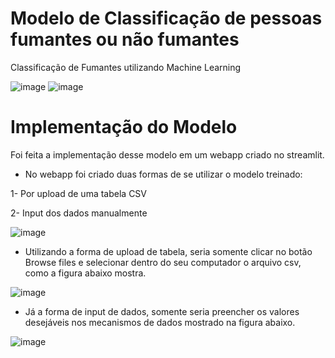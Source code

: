 # Modelo de Classificação de pessoas fumantes ou não fumantes

Classificação de Fumantes utilizando Machine Learning

![image](https://user-images.githubusercontent.com/87080266/155069390-85b08fd4-c72d-4f5e-87ea-0592c94e4875.png)
![image](https://user-images.githubusercontent.com/87080266/155070469-729b4c48-ebc4-404b-976a-f5821e9e78ed.png)


# Implementação do Modelo

Foi feita a implementação desse modelo em um webapp criado no streamlit.

- No webapp foi criado duas formas de se utilizar o modelo treinado:

1- Por upload de uma tabela CSV

2- Input dos dados manualmente

![image](https://user-images.githubusercontent.com/87080266/155069708-670647b2-159a-4cf2-a590-3fcfe1d3ba34.png)



- Utilizando a forma de upload de tabela, seria somente clicar no botão Browse files e selecionar dentro do seu computador o arquivo csv, como a figura abaixo mostra.

![image](https://user-images.githubusercontent.com/87080266/155068325-a4d92542-c9d2-4f48-8b07-169f61b63626.png)



- Já a forma de input de dados, somente seria preencher os valores desejáveis nos mecanismos de dados mostrado na figura abaixo.

![image](https://user-images.githubusercontent.com/87080266/155068658-645fbfa4-dc41-435d-a4ca-662299b90b0a.png)

